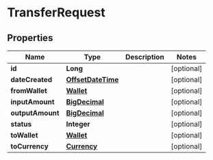 # TransferRequest

## Properties
Name | Type | Description | Notes
------------ | ------------- | ------------- | -------------
**id** | **Long** |  |  [optional]
**dateCreated** | [**OffsetDateTime**](OffsetDateTime.md) |  |  [optional]
**fromWallet** | [**Wallet**](Wallet.md) |  |  [optional]
**inputAmount** | [**BigDecimal**](BigDecimal.md) |  |  [optional]
**outputAmount** | [**BigDecimal**](BigDecimal.md) |  |  [optional]
**status** | **Integer** |  |  [optional]
**toWallet** | [**Wallet**](Wallet.md) |  |  [optional]
**toCurrency** | [**Currency**](Currency.md) |  |  [optional]

